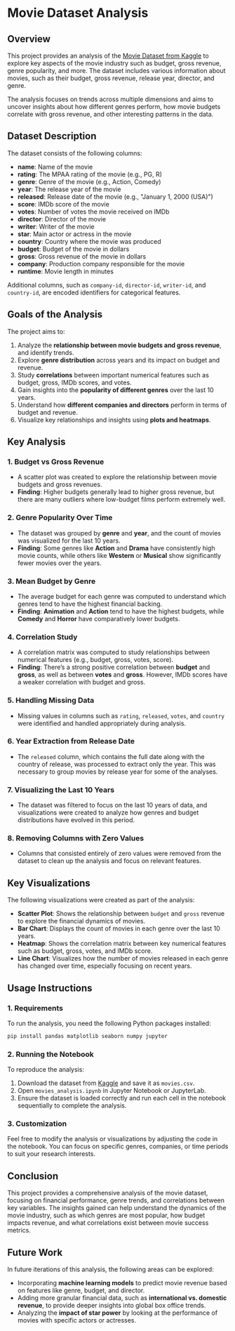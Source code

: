# Movie Dataset Analysis

## Overview

This project provides an analysis of the [Movie Dataset from Kaggle](https://www.kaggle.com/datasets/danielgrijalvas/movies) to explore key aspects of the movie industry such as budget, gross revenue, genre popularity, and more. The dataset includes various information about movies, such as their budget, gross revenue, release year, director, and genre.

The analysis focuses on trends across multiple dimensions and aims to uncover insights about how different genres perform, how movie budgets correlate with gross revenue, and other interesting patterns in the data.

## Dataset Description

The dataset consists of the following columns:

- **name**: Name of the movie
- **rating**: The MPAA rating of the movie (e.g., PG, R)
- **genre**: Genre of the movie (e.g., Action, Comedy)
- **year**: The release year of the movie
- **released**: Release date of the movie (e.g., "January 1, 2000 (USA)")
- **score**: IMDb score of the movie
- **votes**: Number of votes the movie received on IMDb
- **director**: Director of the movie
- **writer**: Writer of the movie
- **star**: Main actor or actress in the movie
- **country**: Country where the movie was produced
- **budget**: Budget of the movie in dollars
- **gross**: Gross revenue of the movie in dollars
- **company**: Production company responsible for the movie
- **runtime**: Movie length in minutes

Additional columns, such as `company-id`, `director-id`, `writer-id`, and `country-id`, are encoded identifiers for categorical features.

## Goals of the Analysis

The project aims to:
1. Analyze the **relationship between movie budgets and gross revenue**, and identify trends.
2. Explore **genre distribution** across years and its impact on budget and revenue.
3. Study **correlations** between important numerical features such as budget, gross, IMDb scores, and votes.
4. Gain insights into the **popularity of different genres** over the last 10 years.
5. Understand how **different companies and directors** perform in terms of budget and revenue.
6. Visualize key relationships and insights using **plots and heatmaps**.

## Key Analysis

### 1. **Budget vs Gross Revenue**
- A scatter plot was created to explore the relationship between movie budgets and gross revenues.
- **Finding**: Higher budgets generally lead to higher gross revenue, but there are many outliers where low-budget films perform extremely well.

### 2. **Genre Popularity Over Time**
- The dataset was grouped by **genre** and **year**, and the count of movies was visualized for the last 10 years.
- **Finding**: Some genres like **Action** and **Drama** have consistently high movie counts, while others like **Western** or **Musical** show significantly fewer movies over the years.

### 3. **Mean Budget by Genre**
- The average budget for each genre was computed to understand which genres tend to have the highest financial backing.
- **Finding**: **Animation** and **Action** tend to have the highest budgets, while **Comedy** and **Horror** have comparatively lower budgets.

### 4. **Correlation Study**
- A correlation matrix was computed to study relationships between numerical features (e.g., budget, gross, votes, score).
- **Finding**: There’s a strong positive correlation between **budget** and **gross**, as well as between **votes** and **gross**. However, IMDb scores have a weaker correlation with budget and gross.

### 5. **Handling Missing Data**
- Missing values in columns such as `rating`, `released`, `votes`, and `country` were identified and handled appropriately during analysis.

### 6. **Year Extraction from Release Date**
- The `released` column, which contains the full date along with the country of release, was processed to extract only the year. This was necessary to group movies by release year for some of the analyses.

### 7. **Visualizing the Last 10 Years**
- The dataset was filtered to focus on the last 10 years of data, and visualizations were created to analyze how genres and budget distributions have evolved in this period.

### 8. **Removing Columns with Zero Values**
- Columns that consisted entirely of zero values were removed from the dataset to clean up the analysis and focus on relevant features.

## Key Visualizations

The following visualizations were created as part of the analysis:

- **Scatter Plot**: Shows the relationship between `budget` and `gross` revenue to explore the financial dynamics of movies.
- **Bar Chart**: Displays the count of movies in each genre over the last 10 years.
- **Heatmap**: Shows the correlation matrix between key numerical features such as budget, gross, votes, and IMDb score.
- **Line Chart**: Visualizes how the number of movies released in each genre has changed over time, especially focusing on recent years.

## Usage Instructions

### 1. **Requirements**
To run the analysis, you need the following Python packages installed:

```bash
pip install pandas matplotlib seaborn numpy jupyter
```

### 2. **Running the Notebook**
To reproduce the analysis:

1. Download the dataset from [Kaggle](https://www.kaggle.com/datasets/danielgrijalvas/movies) and save it as `movies.csv`.
2. Open `movies_analysis.ipynb` in Jupyter Notebook or JupyterLab.
3. Ensure the dataset is loaded correctly and run each cell in the notebook sequentially to complete the analysis.

### 3. **Customization**
Feel free to modify the analysis or visualizations by adjusting the code in the notebook. You can focus on specific genres, companies, or time periods to suit your research interests.

## Conclusion

This project provides a comprehensive analysis of the movie dataset, focusing on financial performance, genre trends, and correlations between key variables. The insights gained can help understand the dynamics of the movie industry, such as which genres are most popular, how budget impacts revenue, and what correlations exist between movie success metrics.

## Future Work

In future iterations of this analysis, the following areas can be explored:

- Incorporating **machine learning models** to predict movie revenue based on features like genre, budget, and director.
- Adding more granular financial data, such as **international vs. domestic revenue**, to provide deeper insights into global box office trends.
- Analyzing the **impact of star power** by looking at the performance of movies with specific actors or actresses.

